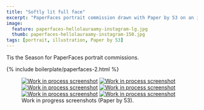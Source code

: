 ```yaml
---
title: "Softly lit full face"
excerpt: "PaperFaces portrait commission drawn with Paper by 53 on an iPad."
image: 
  feature: paperfaces-hellolauraamy-instagram-lg.jpg
  thumb: paperfaces-hellolauraamy-instagram-150.jpg
tags: [portrait, illustration, Paper by 53]
---
```


Tis the Season for PaperFaces portrait commissions.

{% include boilerplate/paperfaces-2.html %}

<figure class="half">
	<a href="{{ site.url }}/assets/images/paperfaces-hellolauraamy-process-1-lg.jpg"><img src="{{ site.url }}/assets/images/paperfaces-hellolauraamy-process-1-600.jpg" alt="Work in process screenshot"></a>
	<a href="{{ site.url }}/assets/images/paperfaces-hellolauraamy-process-2-lg.jpg"><img src="{{ site.url }}/assets/images/paperfaces-hellolauraamy-process-2-600.jpg" alt="Work in process screenshot"></a>
	<a href="{{ site.url }}/assets/images/paperfaces-hellolauraamy-process-3-lg.jpg"><img src="{{ site.url }}/assets/images/paperfaces-hellolauraamy-process-3-600.jpg" alt="Work in process screenshot"></a>
	<a href="{{ site.url }}/assets/images/paperfaces-hellolauraamy-process-4-lg.jpg"><img src="{{ site.url }}/assets/images/paperfaces-hellolauraamy-process-4-600.jpg" alt="Work in process screenshot"></a>
	<a href="{{ site.url }}/assets/images/paperfaces-hellolauraamy-process-5-lg.jpg"><img src="{{ site.url }}/assets/images/paperfaces-hellolauraamy-process-5-600.jpg" alt="Work in process screenshot"></a>
	<a href="{{ site.url }}/assets/images/paperfaces-hellolauraamy-process-6-lg.jpg"><img src="{{ site.url }}/assets/images/paperfaces-hellolauraamy-process-6-600.jpg" alt="Work in process screenshot"></a>
	<figcaption>Work in progress screenshots (Paper by 53).</figcaption>
</figure>